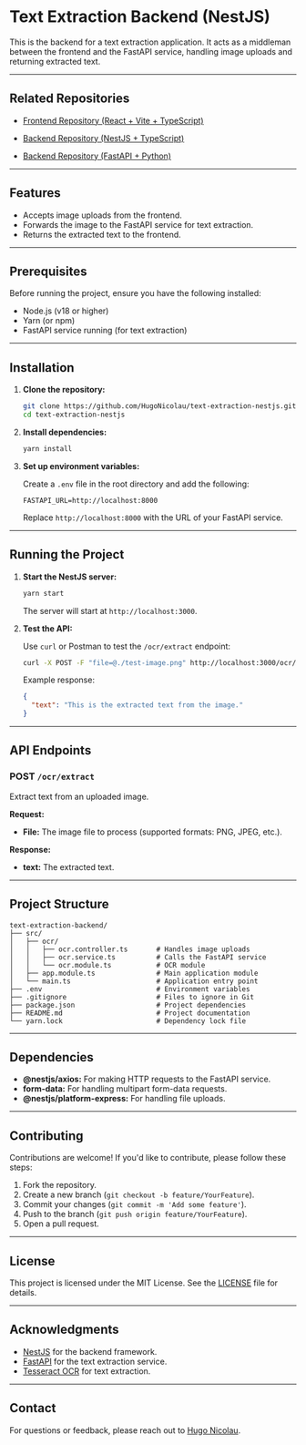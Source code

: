 
# Text Extraction Backend (NestJS)

This is the backend for a text extraction application. It acts as a middleman between the frontend and the FastAPI service, handling image uploads and returning extracted text.

---

## Related Repositories

- [Frontend Repository (React + Vite + TypeScript)](https://github.com/HugoNicolau/text-extraction-react)


- [Backend Repository (NestJS + TypeScript)](https://github.com/HugoNicolau/text-extraction-nestjs)

- [Backend Repository (FastAPI + Python)](https://github.com/HugoNicolau/text-extraction-py)

---

## Features

- Accepts image uploads from the frontend.
- Forwards the image to the FastAPI service for text extraction.
- Returns the extracted text to the frontend.

---

## Prerequisites

Before running the project, ensure you have the following installed:

- Node.js (v18 or higher)
- Yarn (or npm)
- FastAPI service running (for text extraction)

---

## Installation

1. **Clone the repository:**

   ```bash
   git clone https://github.com/HugoNicolau/text-extraction-nestjs.git
   cd text-extraction-nestjs
   ```

2. **Install dependencies:**

   ```bash
   yarn install
   ```

3. **Set up environment variables:**

   Create a `.env` file in the root directory and add the following:

   ```env
   FASTAPI_URL=http://localhost:8000
   ```

   Replace `http://localhost:8000` with the URL of your FastAPI service.

---

## Running the Project

1. **Start the NestJS server:**

   ```bash
   yarn start
   ```

   The server will start at `http://localhost:3000`.

2. **Test the API:**

   Use `curl` or Postman to test the `/ocr/extract` endpoint:

   ```bash
   curl -X POST -F "file=@./test-image.png" http://localhost:3000/ocr/extract
   ```

   Example response:

   ```json
   {
     "text": "This is the extracted text from the image."
   }
   ```

---

## API Endpoints

### POST `/ocr/extract`

Extract text from an uploaded image.

**Request:**

- **File:** The image file to process (supported formats: PNG, JPEG, etc.).

**Response:**

- **text:** The extracted text.

---

## Project Structure

```
text-extraction-backend/
├── src/
│   ├── ocr/
│   │   ├── ocr.controller.ts       # Handles image uploads
│   │   ├── ocr.service.ts          # Calls the FastAPI service
│   │   └── ocr.module.ts           # OCR module
│   ├── app.module.ts               # Main application module
│   └── main.ts                     # Application entry point
├── .env                            # Environment variables
├── .gitignore                      # Files to ignore in Git
├── package.json                    # Project dependencies
├── README.md                       # Project documentation
└── yarn.lock                       # Dependency lock file
```

---

## Dependencies

- **@nestjs/axios:** For making HTTP requests to the FastAPI service.
- **form-data:** For handling multipart form-data requests.
- **@nestjs/platform-express:** For handling file uploads.

---

## Contributing

Contributions are welcome! If you'd like to contribute, please follow these steps:

1. Fork the repository.
2. Create a new branch (`git checkout -b feature/YourFeature`).
3. Commit your changes (`git commit -m 'Add some feature'`).
4. Push to the branch (`git push origin feature/YourFeature`).
5. Open a pull request.

---

## License

This project is licensed under the MIT License. See the [LICENSE](LICENSE) file for details.

---

## Acknowledgments

- [NestJS](https://nestjs.com/) for the backend framework.
- [FastAPI](https://fastapi.tiangolo.com/) for the text extraction service.
- [Tesseract OCR](https://github.com/tesseract-ocr/tesseract) for text extraction.

---

## Contact

For questions or feedback, please reach out to [Hugo Nicolau](mailto:nicolau.hugogiles@gmail.com).
